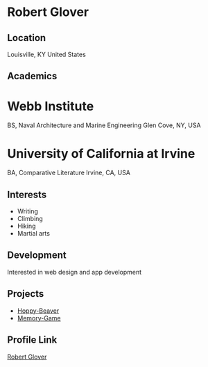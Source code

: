 # Robert Glover

## Location

Louisville, KY
United States

## Academics

# Webb Institute
BS, Naval Architecture and Marine Engineering
Glen Cove, NY, USA

# University of California at Irvine
BA, Comparative Literature
Irvine, CA, USA

## Interests

* Writing
* Climbing
* Hiking
* Martial arts

## Development

Interested in web design and app development

## Projects

* [Hoppy-Beaver](https://github.com/robertfg/Hoppy-Beaver)
* [Memory-Game](https://github.com/robertfg/Memory-Game)

## Profile Link

[Robert Glover](https://github.com/robertfg)

